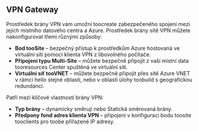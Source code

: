 ## <a name="vpn-gateway"></a>VPN Gateway
Prostředek brány VPN vám umožní toocreate zabezpečeného spojení mezi jejich místního datového centra a Azure. Prostředek brány sítě VPN můžete nakonfigurovat třemi různými způsoby:

* **Bod tooSite** – bezpečný přístup k prostředkům Azure hostovaná ve virtuální síti pomocí klienta VPN z libovolného počítače. 
* **Připojení typu Multi-Site** – můžete bezpečně připojit z vaší místní data tooresources Center spuštěná ve virtuální síti. 
* **Virtuální síť tooVNET** – můžete bezpečně připojit přes sítě Azure VNET v rámci hello stejné oblasti, nebo v oblasti úlohy toobuild s geografickou redundancí.

Patří mezi klíčové vlastnosti brány VPN:

* **Typ brány** – dynamicky směrují nebo Statická směrovaná brány. 
* **Předpony fond adres klienta VPN** – připojení v konfiguraci bodu toosite tooclients pro toobe přiřazené IP adresy.

